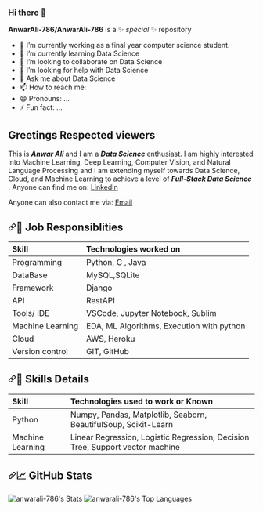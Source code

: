### Hi there 👋

**AnwarAli-786/AnwarAli-786** is a ✨ _special_ ✨ repository

- 🔭 I’m currently working as a final year computer science student.
- 🌱 I’m currently learning Data Science
- 👯 I’m looking to collaborate on Data Science
- 🤔 I’m looking for help with Data Science
- 💬 Ask me about Data Science
- 📫 How to reach me: 
- 😄 Pronouns: ...
- ⚡ Fun fact: ... 

<h2>Greetings Respected viewers </h2>

<p>
This is <strong><i> Anwar Ali </i></strong> and I am a <strong><i> Data Science </i></strong> enthusiast. I am highly interested into Machine Learning, Deep Learning, Computer Vision, and Natural Language Processing and I am extending myself towards Data Science, Cloud, and Machine Learning to achieve a level of <strong><i> Full-Stack Data Science </i></strong>.
Anyone can find me on:  <a href="https://www.linkedin.com/in/anwar955732/">LinkedIn</a>
</p>
<p dir="auto">Anyone can also contact me via: <a href="mailto:geekysession@gmail.com">Email</a></p>

<!--job resposibiliy-->
<h2 dir="auto"><a id="user-content-wrench-job-responsiblities" class="anchor" aria-hidden="true" href="#wrench-job-responsiblities"><svg class="octicon octicon-link" viewBox="0 0 16 16" version="1.1" width="16" height="16" aria-hidden="true"><path fill-rule="evenodd" d="M7.775 3.275a.75.75 0 001.06 1.06l1.25-1.25a2 2 0 112.83 2.83l-2.5 2.5a2 2 0 01-2.83 0 .75.75 0 00-1.06 1.06 3.5 3.5 0 004.95 0l2.5-2.5a3.5 3.5 0 00-4.95-4.95l-1.25 1.25zm-4.69 9.64a2 2 0 010-2.83l2.5-2.5a2 2 0 012.83 0 .75.75 0 001.06-1.06 3.5 3.5 0 00-4.95 0l-2.5 2.5a3.5 3.5 0 004.95 4.95l1.25-1.25a.75.75 0 00-1.06-1.06l-1.25 1.25a2 2 0 01-2.83 0z"></path></svg></a><g-emoji class="g-emoji" alias="wrench" fallback-src="https://github.githubassets.com/images/icons/emoji/unicode/1f527.png">🔧</g-emoji> Job Responsiblities</h2>
<!-- techs on i worked -->
<table>
<thead>
<tr>
<th align="left">Skill</th>
<th align="left">Technologies worked on</th>
</tr>
</thead>
<tbody>
<tr>
<td align="left">Programming</td>
<td align="left">Python, C , Java</td>
</tr>
<tr>
<td align="left">DataBase</td>
<td align="left">MySQL,SQLite</td>
</tr>
<tr>
<td align="left">Framework</td>
<td align="left">Django</td>
</tr>
<tr>
<td align="left">API</td>
<td align="left">RestAPI</td>
</tr>
<tr>
<td align="left">Tools/ IDE</td>
<td align="left">VSCode, Jupyter Notebook, Sublim</td>
</tr>
<tr>
<td align="left">Machine Learning</td>
<td align="left">EDA, ML Algorithms, Execution with python</td>
</tr>
<!-- <tr>
<td align="left">Deep Learning</td>
<td align="left">Neural Networks , Computer Vision, Execution with Python</td>
</tr> -->
<tr>
<!-- <td align="left">Natural Language Processing</td>
<td align="left">Neural Network , Transfer learning, Execution with Python</td>
</tr>
<tr>
<td align="left">Big Data</td>
<td align="left">Hadoop , Spark</td>
</tr>-->
<tr>
<td align="left">Cloud</td> 
<td align="left">AWS, Heroku</td>
</tr>
<!-- <tr>
<td align="left">Operating System</td>
<td align="left">Windows</td>
</tr>
<-- <tr>
<td align="left">Hardware</td>
<td align="left">Tesla T4 from google colab</td>
</tr> -->
<tr>
<td align="left">Version control</td>
<td align="left">GIT, GitHub</td>
</tr>
</tbody>
</table>
<!-- Skills Detail-->
<h2 dir="auto"><a id="user-content-notebook_with_decorative_cover-skill-elaboration" class="anchor" aria-hidden="true" href="#notebook_with_decorative_cover-skill-elaboration"><svg class="octicon octicon-link" viewBox="0 0 16 16" version="1.1" width="16" height="16" aria-hidden="true"><path fill-rule="evenodd" d="M7.775 3.275a.75.75 0 001.06 1.06l1.25-1.25a2 2 0 112.83 2.83l-2.5 2.5a2 2 0 01-2.83 0 .75.75 0 00-1.06 1.06 3.5 3.5 0 004.95 0l2.5-2.5a3.5 3.5 0 00-4.95-4.95l-1.25 1.25zm-4.69 9.64a2 2 0 010-2.83l2.5-2.5a2 2 0 012.83 0 .75.75 0 001.06-1.06 3.5 3.5 0 00-4.95 0l-2.5 2.5a3.5 3.5 0 004.95 4.95l1.25-1.25a.75.75 0 00-1.06-1.06l-1.25 1.25a2 2 0 01-2.83 0z"></path></svg></a><g-emoji class="g-emoji" alias="notebook_with_decorative_cover" fallback-src="https://github.githubassets.com/images/icons/emoji/unicode/1f4d4.png">📔</g-emoji> Skills Details</h2>
<!-- Skills useed work -->
<table>
<thead>
<tr>
<th align="left">Skill</th>
<th align="left">Technologies used to work or Known</th>
</tr>
</thead>
<tbody>
<tr>
<td align="left">Python</td>
<td align="left">Numpy, Pandas, Matplotlib, Seaborn, BeautifulSoup, Scikit-Learn</td>
</tr>
<tr>
<td align="left">Machine Learning</td>
<td align="left">Linear Regression, Logistic Regression, Decision Tree, Support vector machine</td>
</tr>
<!-- <tr>
<td align="left">Deep Learning</td>
<td align="left">Artificial Neural Network, Convolutional Neural Network, Recurrent Neural Network</td>
</tr>
<tr>
<--<td align="left">Computer Vision</td>
<td align="left">RCNN family , Yolo family , SSD, Object segmentation(Mask-RCNN) , Object Tracking</td>
</tr>
<tr>
<td align="left">Natural Language Processing</td>
<td align="left">Encoder-Decoder, Self Attention, Transformer, Transfer Learning models</td>
</tr> -->
</tbody>
</table>

<!--github stats -->

 <h2 dir="auto"><a id="user-content--github-stats" class="anchor" aria-hidden="true" href="#-github-stats"><svg class="octicon octicon-link" viewBox="0 0 16 16" version="1.1" width="16" height="16" aria-hidden="true"><path fill-rule="evenodd" d="M7.775 3.275a.75.75 0 001.06 1.06l1.25-1.25a2 2 0 112.83 2.83l-2.5 2.5a2 2 0 01-2.83 0 .75.75 0 00-1.06 1.06 3.5 3.5 0 004.95 0l2.5-2.5a3.5 3.5 0 00-4.95-4.95l-1.25 1.25zm-4.69 9.64a2 2 0 010-2.83l2.5-2.5a2 2 0 012.83 0 .75.75 0 001.06-1.06 3.5 3.5 0 00-4.95 0l-2.5 2.5a3.5 3.5 0 004.95 4.95l1.25-1.25a.75.75 0 00-1.06-1.06l-1.25 1.25a2 2 0 01-2.83 0z"></path></svg></a><g-emoji class="g-emoji" alias="chart_with_upwards_trend" fallback-src="https://github.githubassets.com/images/icons/emoji/unicode/1f4c8.png">📈</g-emoji> GitHub Stats</h2>
 
![anwarali-786's Stats](https://github-readme-stats.vercel.app/api?username=anwarali-786&theme=default&show_icons=true&hide_border=true&count_private=true)
![anwarali-786's Top Languages](https://github-readme-stats.vercel.app/api/top-langs/?username=anwarali-786&theme=default&show_icons=true&hide_border=true&layout=compact)





